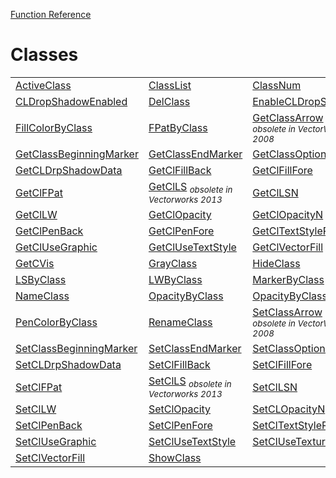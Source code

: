 [Function Reference](../README.md)

# Classes
| | | |
|---|---|---|
| [ActiveClass](../Functions/ActiveClass.md) | [ClassList](../Functions/ClassList.md) | [ClassNum](../Functions/ClassNum.md) |
| [CLDropShadowEnabled](../Functions/CLDropShadowEnabled.md) | [DelClass](../Functions/DelClass.md) | [EnableCLDropShadow](../Functions/EnableCLDropShadow.md) |
| [FillColorByClass](../Functions/FillColorByClass.md) | [FPatByClass](../Functions/FPatByClass.md) | [GetClassArrow](../Functions/GetClassArrow.md) <sub>*obsolete in VectorWorks 2008*</sub>|
| [GetClassBeginningMarker](../Functions/GetClassBeginningMarker.md) | [GetClassEndMarker](../Functions/GetClassEndMarker.md) | [GetClassOptions](../Functions/GetClassOptions.md) |
| [GetCLDrpShadowData](../Functions/GetCLDrpShadowData.md) | [GetClFillBack](../Functions/GetClFillBack.md) | [GetClFillFore](../Functions/GetClFillFore.md) |
| [GetClFPat](../Functions/GetClFPat.md) | [GetClLS](../Functions/GetClLS.md) <sub>*obsolete in Vectorworks 2013*</sub>| [GetClLSN](../Functions/GetClLSN.md) |
| [GetClLW](../Functions/GetClLW.md) | [GetClOpacity](../Functions/GetClOpacity.md) | [GetClOpacityN](../Functions/GetClOpacityN.md) |
| [GetClPenBack](../Functions/GetClPenBack.md) | [GetClPenFore](../Functions/GetClPenFore.md) | [GetClTextStyleRef](../Functions/GetClTextStyleRef.md) |
| [GetClUseGraphic](../Functions/GetClUseGraphic.md) | [GetClUseTextStyle](../Functions/GetClUseTextStyle.md) | [GetClVectorFill](../Functions/GetClVectorFill.md) |
| [GetCVis](../Functions/GetCVis.md) | [GrayClass](../Functions/GrayClass.md) | [HideClass](../Functions/HideClass.md) |
| [LSByClass](../Functions/LSByClass.md) | [LWByClass](../Functions/LWByClass.md) | [MarkerByClass](../Functions/MarkerByClass.md) |
| [NameClass](../Functions/NameClass.md) | [OpacityByClass](../Functions/OpacityByClass.md) | [OpacityByClassN](../Functions/OpacityByClassN.md) |
| [PenColorByClass](../Functions/PenColorByClass.md) | [RenameClass](../Functions/RenameClass.md) | [SetClassArrow](../Functions/SetClassArrow.md) <sub>*obsolete in VectorWorks 2008*</sub>|
| [SetClassBeginningMarker](../Functions/SetClassBeginningMarker.md) | [SetClassEndMarker](../Functions/SetClassEndMarker.md) | [SetClassOptions](../Functions/SetClassOptions.md) |
| [SetCLDrpShadowData](../Functions/SetCLDrpShadowData.md) | [SetClFillBack](../Functions/SetClFillBack.md) | [SetClFillFore](../Functions/SetClFillFore.md) |
| [SetClFPat](../Functions/SetClFPat.md) | [SetClLS](../Functions/SetClLS.md) <sub>*obsolete in Vectorworks 2013*</sub>| [SetClLSN](../Functions/SetClLSN.md) |
| [SetClLW](../Functions/SetClLW.md) | [SetClOpacity](../Functions/SetClOpacity.md) | [SetCLOpacityN](../Functions/SetCLOpacityN.md) |
| [SetClPenBack](../Functions/SetClPenBack.md) | [SetClPenFore](../Functions/SetClPenFore.md) | [SetClTextStyleRef](../Functions/SetClTextStyleRef.md) |
| [SetClUseGraphic](../Functions/SetClUseGraphic.md) | [SetClUseTextStyle](../Functions/SetClUseTextStyle.md) | [SetClUseTexture](../Functions/SetClUseTexture.md) |
| [SetClVectorFill](../Functions/SetClVectorFill.md) | [ShowClass](../Functions/ShowClass.md) 
